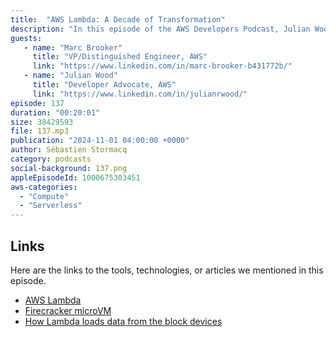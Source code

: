 ```yaml
---
title:  "AWS Lambda: A Decade of Transformation"
description: "In this episode of the AWS Developers Podcast, Julian Wood hosts a discussion with Marc Brooker, a distinguished engineer involved in the creation of AWS Lambda. They explore the origins of Lambda, its evolution, and the impact of serverless technology on modern computing. The conversation delves into customer-centric innovations, the challenges of event-driven architectures, and the future of serverless in the context of generative AI. Mark reflects on the journey of Lambda, the lessons learned, and the exciting possibilities that lie ahead for serverless technology."
guests:
   - name: "Marc Brooker"
     title: "VP/Distinguished Engineer, AWS"
     link: "https://www.linkedin.com/in/marc-brooker-b431772b/"
   - name: "Julian Wood"
     title: "Developer Advocate, AWS"
     link: "https://www.linkedin.com/in/julianrwood/"
episode: 137
duration: "00:20:01" 
size: 38429593
file: 137.mp3	
publication: "2024-11-01 04:00:00 +0000"
author: Sébastien Stormacq
category: podcasts
social-background: 137.png
appleEpisodeId: 1000675303451
aws-categories:
  - "Compute"
  - "Serverless"
---
```


## Links

Here are the links to the tools, technologies, or articles we mentioned in this episode.

- [AWS Lambda](https://docs.aws.amazon.com/lambda/latest/dg/welcome.html)
- [Firecracker microVM](https://firecracker-microvm.github.io/)
- [How Lambda loads data from the block devices](https://www.usenix.org/system/files/atc23-brooker.pdf)